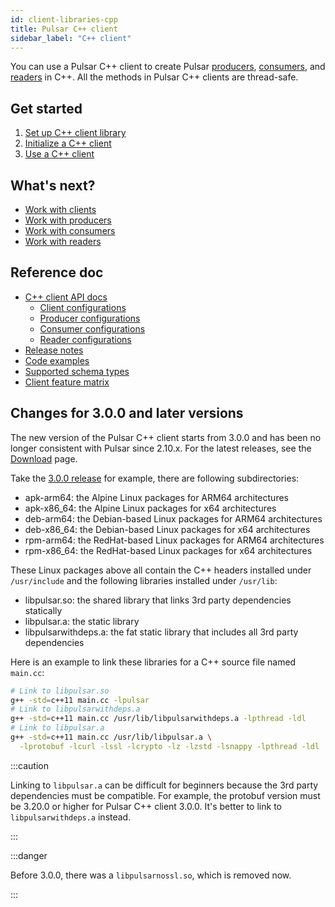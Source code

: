```yaml
---
id: client-libraries-cpp
title: Pulsar C++ client
sidebar_label: "C++ client"
---
```


You can use a Pulsar C++ client to create Pulsar [producers](concepts-clients.md#producer), [consumers](concepts-clients.md#consumer), and [readers](concepts-clients.md#reader) in C++. All the methods in Pulsar C++ clients are thread-safe.

## Get started

1. [Set up C++ client library](client-libraries-cpp-setup.md)
2. [Initialize a C++ client](client-libraries-cpp-initialize.md)
3. [Use a C++ client](client-libraries-cpp-use.md)

## What's next?

- [Work with clients](client-libraries-clients.md)
- [Work with producers](client-libraries-producers.md)
- [Work with consumers](client-libraries-consumers.md)
- [Work with readers](client-libraries-readers.md)

## Reference doc

- [C++ client API docs](@pulsar:apidoc:cpp@)
  - [Client configurations](@pulsar:apidoc:cpp@/classpulsar_1_1_client_configuration.html)
  - [Producer configurations](@pulsar:apidoc:cpp@/classpulsar_1_1_producer_configuration.html)
  - [Consumer configurations](@pulsar:apidoc:cpp@/classpulsar_1_1_consumer_configuration.html)
  - [Reader configurations](@pulsar:apidoc:cpp@/classpulsar_1_1_reader_configuration.html)
- [Release notes](pathname:///release-notes/client-cpp)
- [Code examples](https://github.com/apache/pulsar-client-cpp/tree/main/examples)
- [Supported schema types](https://github.com/apache/pulsar-client-cpp/blob/main/include/pulsar/Schema.h)
- [Client feature matrix](https://docs.google.com/spreadsheets/d/1YHYTkIXR8-Ql103u-IMI18TXLlGStK8uJjDsOOA0T20/edit#gid=1784579914)

## Changes for 3.0.0 and later versions

The new version of the Pulsar C++ client starts from 3.0.0 and has been no longer consistent with Pulsar since 2.10.x. For the latest releases, see the [Download](/download/) page.

Take the [3.0.0 release](https://archive.apache.org/dist/pulsar/pulsar-client-cpp-3.0.0/) for example, there are following subdirectories:
- apk-arm64: the Alpine Linux packages for ARM64 architectures
- apk-x86_64: the Alpine Linux packages for x64 architectures
- deb-arm64: the Debian-based Linux packages for ARM64 architectures
- deb-x86_64: the Debian-based Linux packages for x64 architectures
- rpm-arm64: the RedHat-based Linux packages for ARM64 architectures
- rpm-x86_64: the RedHat-based Linux packages for x64 architectures

These Linux packages above all contain the C++ headers installed under `/usr/include` and the following libraries installed under `/usr/lib`:
- libpulsar.so: the shared library that links 3rd party dependencies statically
- libpulsar.a: the static library
- libpulsarwithdeps.a: the fat static library that includes all 3rd party dependencies

Here is an example to link these libraries for a C++ source file named `main.cc`:

```bash
# Link to libpulsar.so
g++ -std=c++11 main.cc -lpulsar
# Link to libpulsarwithdeps.a
g++ -std=c++11 main.cc /usr/lib/libpulsarwithdeps.a -lpthread -ldl
# Link to libpulsar.a
g++ -std=c++11 main.cc /usr/lib/libpulsar.a \
  -lprotobuf -lcurl -lssl -lcrypto -lz -lzstd -lsnappy -lpthread -ldl
```

:::caution

Linking to `libpulsar.a` can be difficult for beginners because the 3rd party dependencies must be compatible. For example, the protobuf version must be 3.20.0 or higher for Pulsar C++ client 3.0.0. It's better to link to `libpulsarwithdeps.a` instead.

:::

:::danger

Before 3.0.0, there was a `libpulsarnossl.so`, which is removed now.

:::